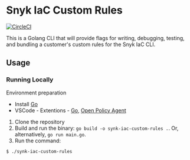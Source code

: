 # Snyk IaC Custom Rules

[![CircleCI](https://circleci.com/gh/snyk/snyk-iac-custom-rules/tree/develop.svg?style=svg)](https://circleci.com/gh/snyk/snyk-iac-custom-rules/tree/develop)

This is a Golang CLI that will provide flags for writing, debugging, testing, and bundling a customer's custom rules for the Snyk IaC CLI.

## Usage

### Running Locally

Environment preparation
* Install [Go](https://golang.org/doc/install)
* VSCode - Extentions - [Go](https://marketplace.visualstudio.com/items?itemName=ms-vscode.Go), [Open Policy Agent](https://marketplace.visualstudio.com/items?itemName=tsandall.opa)

1. Clone the repository
2. Build and run the binary: `go build -o synk-iac-custom-rules .`. Or, alternatively, `go run main.go`.
3. Run the command:
```
$ ./synk-iac-custom-rules
```
